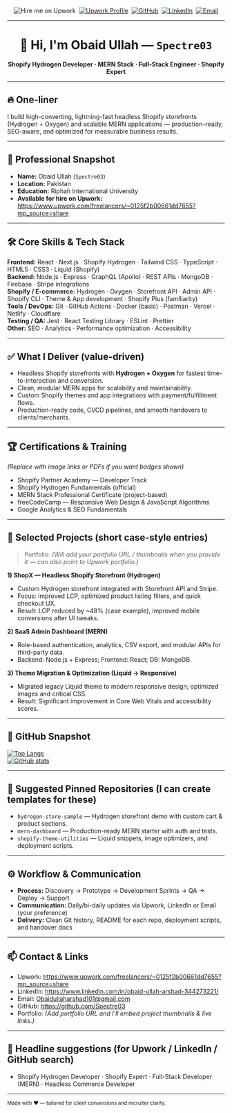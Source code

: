 <!--- README for Obaid Ullah (Spectre03) - HTML-styled GitHub profile README, client & recruiter focused --->

<div align="center">

<img src="https://img.shields.io/badge/Available%20for%20Hire-Upwork-brightgreen?style=for-the-badge&logo=upwork" alt="Hire me on Upwork" />&nbsp;
<a href="https://www.upwork.com/freelancers/~0125f2b00661dd7655?mp_source=share"><img src="https://img.shields.io/badge/Upwork-Profile-6fda44?style=for-the-badge&logo=upwork" alt="Upwork Profile" /></a>&nbsp;
<a href="https://github.com/Spectre03"><img src="https://img.shields.io/badge/GitHub-Spectre03-181717?style=for-the-badge&logo=github" alt="GitHub" /></a>&nbsp;
<a href="https://www.linkedin.com/in/obaid-ullah-arshad-344273221/"><img src="https://img.shields.io/badge/LinkedIn-Obaid%20Ullah-blue?style=for-the-badge&logo=linkedin" alt="LinkedIn" /></a>&nbsp;
<a href="mailto:Obaidullaharshad101@gmail.com"><img src="https://img.shields.io/badge/Email-Obaidullaharshad101%40gmail.com-c14438?style=for-the-badge&logo=gmail" alt="Email" /></a>

</div>

---

<div align="center">

# 👋 Hi, I'm **Obaid Ullah** — `Spectre03`

**Shopify Hydrogen Developer · MERN Stack · Full‑Stack Engineer · Shopify Expert**

</div>

---

<div align="left">

## 🔥 One‑liner
I build high-converting, lightning-fast headless Shopify storefronts (Hydrogen + Oxygen) and scalable MERN applications — production-ready, SEO-aware, and optimized for measurable business results.

---

## 🧾 Professional Snapshot
- **Name:** Obaid Ullah (`Spectre03`)  
- **Location:** Pakistan  
- **Education:** Riphah International University  
- **Available for hire on Upwork:** https://www.upwork.com/freelancers/~0125f2b00661dd7655?mp_source=share

---

## 🛠️ Core Skills & Tech Stack

**Frontend:** React · Next.js · Shopify Hydrogen · Tailwind CSS · TypeScript · HTML5 · CSS3 · Liquid (Shopify)  
**Backend:** Node.js · Express · GraphQL (Apollo) · REST APIs · MongoDB · Firebase · Stripe integrations  
**Shopify / E‑commerce:** Hydrogen · Oxygen · Storefront API · Admin API · Shopify CLI · Theme & App development · Shopify Plus (familiarity)  
**Tools / DevOps:** Git · GitHub Actions · Docker (basic) · Postman · Vercel · Netlify · Cloudflare  
**Testing / QA:** Jest · React Testing Library · ESLint · Prettier  
**Other:** SEO · Analytics · Performance optimization · Accessibility

---

## ✅ What I Deliver (value-driven)
- Headless Shopify storefronts with **Hydrogen + Oxygen** for fastest time-to-interaction and conversion.  
- Clean, modular MERN apps for scalability and maintainability.  
- Custom Shopify themes and app integrations with payment/fulfillment flows.  
- Production-ready code, CI/CD pipelines, and smooth handovers to clients/merchants.

---

## 🏆 Certifications & Training
*(Replace with image links or PDFs if you want badges shown)*
- Shopify Partner Academy — Developer Track  
- Shopify Hydrogen Fundamentals (official)  
- MERN Stack Professional Certificate (project-based)  
- freeCodeCamp — Responsive Web Design & JavaScript Algorithms  
- Google Analytics & SEO Fundamentals

---

## 💼 Selected Projects (short case-style entries)
> Portfolio: *(Will add your portfolio URL / thumbnails when you provide it — can also point to Upwork portfolio.)*

**1) ShopX — Headless Shopify Storefront (Hydrogen)**  
- Custom Hydrogen storefront integrated with Storefront API and Stripe.  
- Focus: improved LCP, optimized product listing filters, and quick checkout UX.  
- Result: LCP reduced by ~48% (case example), improved mobile conversions after UI tweaks.

**2) SaaS Admin Dashboard (MERN)**  
- Role-based authentication, analytics, CSV export, and modular APIs for third-party data.  
- Backend: Node.js + Express; Frontend: React; DB: MongoDB.

**3) Theme Migration & Optimization (Liquid → Responsive)**  
- Migrated legacy Liquid theme to modern responsive design; optimized images and critical CSS.  
- Result: Significant improvement in Core Web Vitals and accessibility scores.

---

## 📌 GitHub Snapshot
[![Top Langs](https://github-readme-stats.vercel.app/api/top-langs/?username=Spectre03&layout=compact&theme=default)](https://github.com/Spectre03)  
[![GitHub stats](https://github-readme-stats.vercel.app/api?username=Spectre03&show_icons=true&count_private=true&theme=default)](https://github.com/Spectre03)

---

## 📂 Suggested Pinned Repositories (I can create templates for these)
- `hydrogen-store-sample` — Hydrogen storefront demo with custom cart & product sections.  
- `mern-dashboard` — Production-ready MERN starter with auth and tests.  
- `shopify-theme-utilities` — Liquid snippets, image optimizers, and deployment scripts.

---

## ⚙️ Workflow & Communication
- **Process:** Discovery → Prototype → Development Sprints → QA → Deploy → Support  
- **Communication:** Daily/bi-daily updates via Upwork, LinkedIn or Email (your preference)  
- **Delivery:** Clean Git history, README for each repo, deployment scripts, and handover docs

---

## 📫 Contact & Links
- Upwork: https://www.upwork.com/freelancers/~0125f2b00661dd7655?mp_source=share  
- LinkedIn: https://www.linkedin.com/in/obaid-ullah-arshad-344273221/  
- Email: Obaidullaharshad101@gmail.com  
- GitHub: https://github.com/Spectre03  
- Portfolio: *(Add portfolio URL and I'll embed project thumbnails & live links.)*

---

## 🔖 Headline suggestions (for Upwork / LinkedIn / GitHub search)
- Shopify Hydrogen Developer · Shopify Expert · Full-Stack Developer (MERN) · Headless Commerce Developer

---

<div align=\"center\">
<small>Made with ❤️ — tailored for client conversions and recruiter clarity.</small>
</div>
